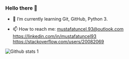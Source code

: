 ### Hello there 👋


- 🌱 I’m currently learning Git, GitHub, Python 3.



- 📫 How to reach me: mustafatuncel.93@outlook.com https://linkedin.com/in/mustafatuncel93 https://stackoverflow.com/users/20082069


![Github stats 1](https://github-readme-stats.vercel.app/api?username=MustafaTuncel&show_icons=true&theme=gradient) 



<!--
**MustafaTuncel/MustafaTuncel** is a ✨ _special_ ✨ repository because its `README.md` (this file) appears on your GitHub profile.

Here are some ideas to get you started:

- 🔭 I’m currently working on ...

- 👯 I’m looking to collaborate on ...
- 🤔 I’m looking for help with ...
- 💬 Ask me about ...

- 😄 Pronouns: ...
- ⚡ Fun fact: ...
-->



<!--
LİNK VERME <a href="https://twitter.com/MustafaTuncel93">Mustafa TUNCEL Twitter</a>
-->
